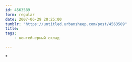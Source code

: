 ```yaml
---
id: 4563589
form: regular
date: 2007-06-29 20:25:00
tumblr: "https://untitled.urbansheep.com/post/4563589"
title:
tags:
    - контейнерный склад

---
```


<p>*</p>

